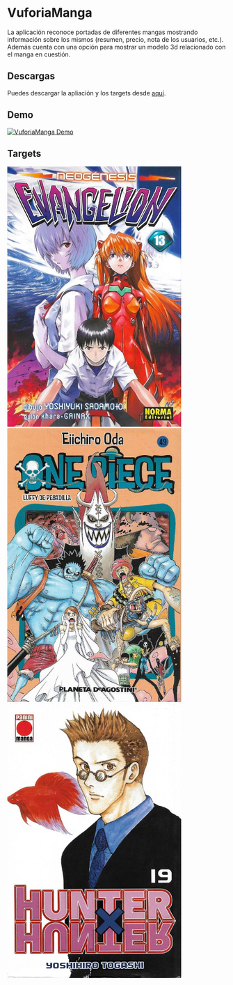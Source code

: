 # VuforiaManga
La aplicación reconoce portadas de diferentes mangas mostrando información sobre los mismos (resumen, precio, nota de los usuarios, etc.).
Además cuenta con una opción para mostrar un modelo 3d relacionado con el manga en cuestión.

## Descargas
Puedes descargar la apliación y los targets desde [aquí](https://github.com/dcancelas/VuforiaManga/releases).

## Demo
[![VuforiaManga Demo](https://img.youtube.com/vi/Tmyl-WZyu_w/1.jpg)](https://www.youtube.com/watch?v=Tmyl-WZyu_w)

## Targets
<img src="Assets/Targets/eva13.jpg" width="400" height="598"/>
<img src="Assets/Targets/op49.jpg" width="400" height="629"/>
<img src="Assets/Targets/hxh19.jpg" width="400" height="631"/>
